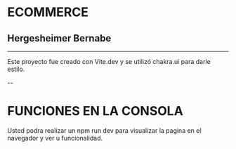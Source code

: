 # ECOMMERCE
## Hergesheimer Bernabe
---
Este proyecto fue creado con Vite.dev y se utilizó chakra.ui para darle estilo.

--

# FUNCIONES EN LA CONSOLA

Usted podra realizar un npm run dev para visualizar la pagina en el navegador y ver u funcionalidad.





